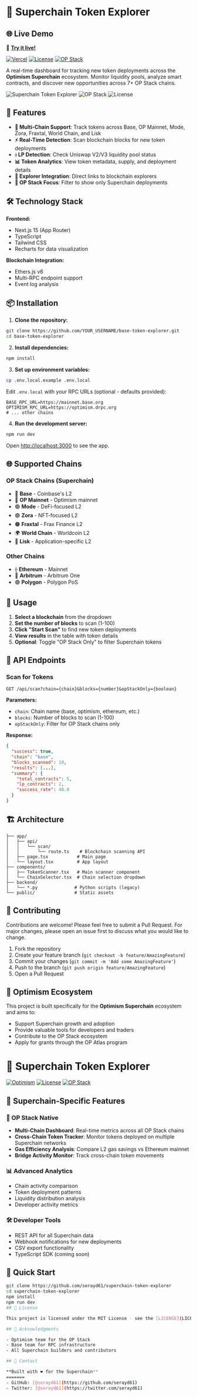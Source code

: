 # 🚀 Superchain Token Explorer

## 🌐 Live Demo

🚀 **[Try it live!](https://superchain-token-explorer-ppuydqipm-serkans-projects-9991a7f3.vercel.app)**

[![Vercel](https://img.shields.io/badge/Deployed%20on-Vercel-black)](https://superchain-token-explorer-ppuydqipm-serkans-projects-9991a7f3.vercel.app)
[![License](https://img.shields.io/badge/license-MIT-blue)](LICENSE)
[![OP Stack](https://img.shields.io/badge/OP_Stack-7_Chains-red)](https://stack.optimism.io/)

A real-time dashboard for tracking new token deployments across the **Optimism Superchain** ecosystem. Monitor liquidity pools, analyze smart contracts, and discover new opportunities across 7+ OP Stack chains.

![Superchain Token Explorer](https://img.shields.io/badge/Superchain-Enabled-red)
![OP Stack](https://img.shields.io/badge/OP_Stack-7_Chains-green)
![License](https://img.shields.io/badge/license-MIT-blue)

## 🌟 Features

- **🔴 Multi-Chain Support**: Track tokens across Base, OP Mainnet, Mode, Zora, Fraxtal, World Chain, and Lisk
- **⚡ Real-Time Detection**: Scan blockchain blocks for new token deployments
- **💧 LP Detection**: Check Uniswap V2/V3 liquidity pool status
- **📊 Token Analytics**: View token metadata, supply, and deployment details
- **🔗 Explorer Integration**: Direct links to blockchain explorers
- **🎯 OP Stack Focus**: Filter to show only Superchain deployments

## 🛠️ Technology Stack

**Frontend:**
- Next.js 15 (App Router)
- TypeScript
- Tailwind CSS
- Recharts for data visualization

**Blockchain Integration:**
- Ethers.js v6
- Multi-RPC endpoint support
- Event log analysis

## 📦 Installation

1. **Clone the repository:**
```bash
git clone https://github.com/YOUR_USERNAME/base-token-explorer.git
cd base-token-explorer
```

2. **Install dependencies:**
```bash
npm install
```

3. **Set up environment variables:**
```bash
cp .env.local.example .env.local
```

Edit `.env.local` with your RPC URLs (optional - defaults provided):
```env
BASE_RPC_URL=https://mainnet.base.org
OPTIMISM_RPC_URL=https://optimism.drpc.org
# ... other chains
```

4. **Run the development server:**
```bash
npm run dev
```

Open [http://localhost:3000](http://localhost:3000) to see the app.

## 🌐 Supported Chains

### OP Stack Chains (Superchain)
- 🔵 **Base** - Coinbase's L2
- 🔴 **OP Mainnet** - Optimism mainnet
- 🟢 **Mode** - DeFi-focused L2
- 🟣 **Zora** - NFT-focused L2
- 🟠 **Fraxtal** - Frax Finance L2
- 🌍 **World Chain** - Worldcoin L2
- 🔷 **Lisk** - Application-specific L2

### Other Chains
- ⟠ **Ethereum** - Mainnet
- 🔷 **Arbitrum** - Arbitrum One
- 🟣 **Polygon** - Polygon PoS

## 🚀 Usage

1. **Select a blockchain** from the dropdown
2. **Set the number of blocks** to scan (1-100)
3. **Click "Start Scan"** to find new token deployments
4. **View results** in the table with token details
5. **Optional**: Toggle "OP Stack Only" to filter Superchain tokens

## 🔧 API Endpoints

### Scan for Tokens
```
GET /api/scan?chain={chain}&blocks={number}&opStackOnly={boolean}
```

**Parameters:**
- `chain`: Chain name (base, optimism, ethereum, etc.)
- `blocks`: Number of blocks to scan (1-100)
- `opStackOnly`: Filter for OP Stack chains only

**Response:**
```json
{
  "success": true,
  "chain": "base",
  "blocks_scanned": 10,
  "results": [...],
  "summary": {
    "total_contracts": 5,
    "lp_contracts": 2,
    "success_rate": 40.0
  }
}
```

## 🏗️ Architecture

```
├── app/
│   ├── api/
│   │   └── scan/
│   │       └── route.ts    # Blockchain scanning API
│   ├── page.tsx           # Main page
│   └── layout.tsx         # App layout
├── components/
│   ├── TokenScanner.tsx   # Main scanner component
│   └── ChainSelector.tsx  # Chain selection dropdown
├── backend/
│   └── *.py              # Python scripts (legacy)
└── public/               # Static assets
```

## 🤝 Contributing

Contributions are welcome! Please feel free to submit a Pull Request. For major changes, please open an issue first to discuss what you would like to change.

1. Fork the repository
2. Create your feature branch (`git checkout -b feature/AmazingFeature`)
3. Commit your changes (`git commit -m 'Add some AmazingFeature'`)
4. Push to the branch (`git push origin feature/AmazingFeature`)
5. Open a Pull Request

## 🎯 Optimism Ecosystem

This project is built specifically for the **Optimism Superchain** ecosystem and aims to:
- Support Superchain growth and adoption
- Provide valuable tools for developers and traders
- Contribute to the OP Stack ecosystem
- Apply for grants through the OP Atlas program
# 🚀 Superchain Token Explorer

[![Optimism](https://img.shields.io/badge/Optimism-Superchain-red)](https://www.optimism.io/)
[![License](https://img.shields.io/badge/license-MIT-blue)](LICENSE)
[![OP Stack](https://img.shields.io/badge/OP_Stack-7_Chains-green)](https://stack.optimism.io/)

## 🌟 Superchain-Specific Features

### 🔴 OP Stack Native
- **Multi-Chain Dashboard**: Real-time metrics across all OP Stack chains
- **Cross-Chain Token Tracker**: Monitor tokens deployed on multiple Superchain networks
- **Gas Efficiency Analysis**: Compare L2 gas savings vs Ethereum mainnet
- **Bridge Activity Monitor**: Track cross-chain token movements

### 📊 Advanced Analytics
- Chain activity comparison
- Token deployment patterns
- Liquidity distribution analysis
- Developer activity metrics

### 🛠️ Developer Tools
- REST API for all Superchain data
- Webhook notifications for new deployments
- CSV export functionality
- TypeScript SDK (coming soon)

## 🚀 Quick Start

```bash
git clone https://github.com/serayd61/superchain-token-explorer
cd superchain-token-explorer
npm install
npm run dev
## 📝 License

This project is licensed under the MIT License - see the [LICENSE](LICENSE) file for details.

## 🙏 Acknowledgments

- Optimism team for the OP Stack
- Base team for RPC infrastructure
- All Superchain builders and contributors

## 📧 Contact

**Built with ❤️ for the Superchain**
=======
- GitHub: [@serayd61](https://github.com/serayd61)
- Twitter: [@serayd61](https://twitter.com/serayd61)

